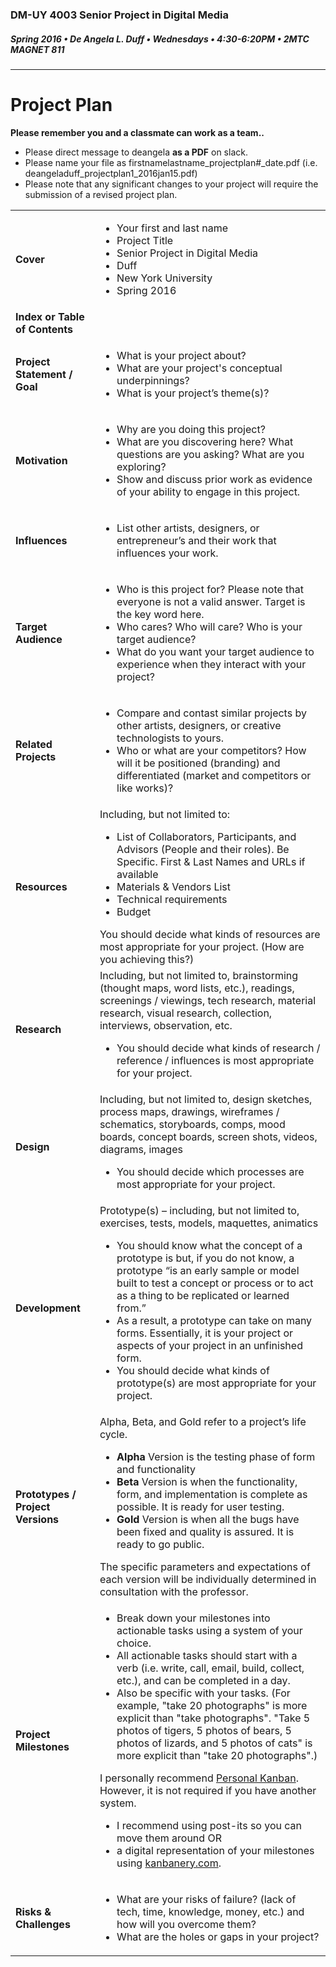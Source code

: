 ### DM-UY 4003 Senior Project in Digital Media
##### Spring 2016 • De Angela L. Duff • Wednesdays • 4:30-6:20PM • 2MTC MAGNET 811 

---
# Project Plan

<strong>Please remember you and a classmate can work as a team..</strong>
* Please direct message to deangela **as a PDF** on slack.
* Please name your file as firstnamelastname_projectplan#_date.pdf (i.e. deangeladuff_projectplan1_2016jan15.pdf)
* Please note that any significant changes to your project will require the submission of a revised project plan.

<table>
<tr>
    <td><strong>Cover</strong></td>   
    <td>
    <ul>
    <li>Your first and last name</li>
    <li>Project Title</li>
    <li>Senior Project in Digital Media</li>
    <li>Duff</li>
    <li>New York University</li>
    <li>Spring 2016</li></td>
</tr>
<tr>
    <td><strong>Index or Table of Contents</strong></td>
    <td></td>
</tr>
<tr>
    <td><strong>Project Statement / Goal</strong></td>    
    <td>
    <ul>
    <li>What is your project about?</li>
    <li>What are your project's conceptual underpinnings?</li>
    <li>What is your project’s theme(s)?</li>
    </ul>
</td>
</tr>
<tr>
    <td><strong>Motivation</strong></td> 
    <td>
    <ul>
    <li>Why are you doing this project?</li> 
    <li>What are you discovering here? What questions are you asking? What are you exploring?</li> 
    <li>Show and discuss prior work as evidence of your ability to engage in this project.</li>
    </ul></td>
</tr>
<tr>
    <td><strong>Influences</strong></td> 
    <td>
    <ul>
    <li>List other artists, designers, or entrepreneur’s and their work that influences your work.</li>
    </ul></td>
</tr>
<tr>
    <td><strong>Target Audience</strong></td> 
    <td>
    <ul>
    <li>Who is this project for? Please note that everyone is not a valid answer. Target is the key word here.</li>
    <li>Who cares? Who will care? Who is your target audience?</li>
    <li>What do you want your target audience to experience when they interact with your project?</li>
    </ul>
    </td>
</tr>
<tr>
    <td><strong>Related Projects</strong></td>
    <td>
    <ul>
    <li>Compare and contast similar projects by other artists, designers, or creative technologists to yours.</li>
<li>Who or what are your competitors? How will it be positioned (branding) and differentiated (market and competitors or like works)?</li></td>
</tr>
<tr>
    <td><strong>Resources</strong></td>   
    <td>Including, but not limited to:
    <ul>
    <li>List of Collaborators, Participants, and Advisors (People and their roles). Be Specific. First &amp; Last Names and URLs if available</li>
    <li>Materials &amp; Vendors List</li>
    <li>Technical requirements</li>
    <li>Budget</li>
    </ul>
    You should decide what kinds of resources are most appropriate for your project. (How are you achieving this?)</td> 
</tr>
<tr>
    <td><strong>Research</strong></td>        
    <td>Including, but not limited to, brainstorming (thought maps, word lists, etc.), readings, screenings / viewings, tech research, material research, visual research, collection, interviews, observation, etc.
        <ul>
        <li>You should decide what kinds of research / reference / influences is most appropriate for your project.</li>
        </ul>
    </td>
</tr>
<tr>
    <td><strong>Design</strong></td>  
    <td>Including, but not limited to, design sketches, process maps, drawings, wireframes / schematics, storyboards, comps, mood boards, concept boards, screen shots, videos, diagrams, images 
        <ul>
        <li>You should decide which processes are most appropriate for your project.</li>
        </ul>
    </td>
</tr> 
<tr>
    <td><strong>Development</strong></td> 
    <td>Prototype(s) – including, but not limited to, exercises, tests, models, maquettes, animatics 
        <ul>
        <li>You should know what the concept of a prototype is but, if you do not know, a prototype “is an early sample or model built to test a concept or process or to act as a thing to be replicated or learned from.”</li>
        <li>As a result, a prototype can take on many forms. Essentially, it is your project or aspects of your project in an unfinished form.</li>
        <li>You should decide what kinds of prototype(s) are most appropriate for your project.</li>
        </ul>
    </td>
</tr>
<tr>
    <td><strong>Prototypes / Project Versions</strong></td> 
    <td>Alpha, Beta, and Gold refer to a project’s life cycle.
        <ul>
        <li><strong>Alpha</strong> Version is the testing phase of form and functionality</li>
        <li><strong>Beta</strong> Version is when the functionality, form, and implementation is complete as possible. It is ready for user testing.</li>
        <li><strong>Gold</strong> Version is when all the bugs have been fixed and quality is assured. It is ready to go public.</li>
        </ul>
    The specific parameters and expectations of each version will be individually determined in consultation with the professor.</td>
</tr>
<tr>
    <td><strong>Project Milestones</strong></td>
    <td>
    <ul>
    <li>Break down your milestones into actionable tasks using a system of your choice.</li>
    <li>All actionable tasks should start with a verb (i.e. write, call, email, build, collect, etc.), and can be completed in a day.</li> 
    <li>Also be specific with your tasks. (For example, "take 20 photographs" is more explicit than "take photographs". "Take 5 photos of tigers, 5 photos of bears, 5 photos of lizards, and 5 photos of cats" is more explicit than "take 20 photographs".)</li>
    </ul>

I personally recommend <a href="http://personalkanban.com" target="_blank">Personal Kanban</a>. However, it is not required if you have another system.
<ul>
<li>I recommend using post-its so you can move them around
OR</li>
<li>a digital representation of your milestones using <a href="http://kanbanery.com" target="_blank">kanbanery.com</a>.</li>
</ul></td>
</tr>
<tr>  
<tr>
    <td><strong>Risks &amp; Challenges</strong></td>   
    <td>
<ul>
<li>What are your risks of failure? (lack of tech, time, knowledge, money, etc.) and how will you overcome them?</li>
<li>What are the holes or gaps in your project?</li></td>
</tr>
</table>







